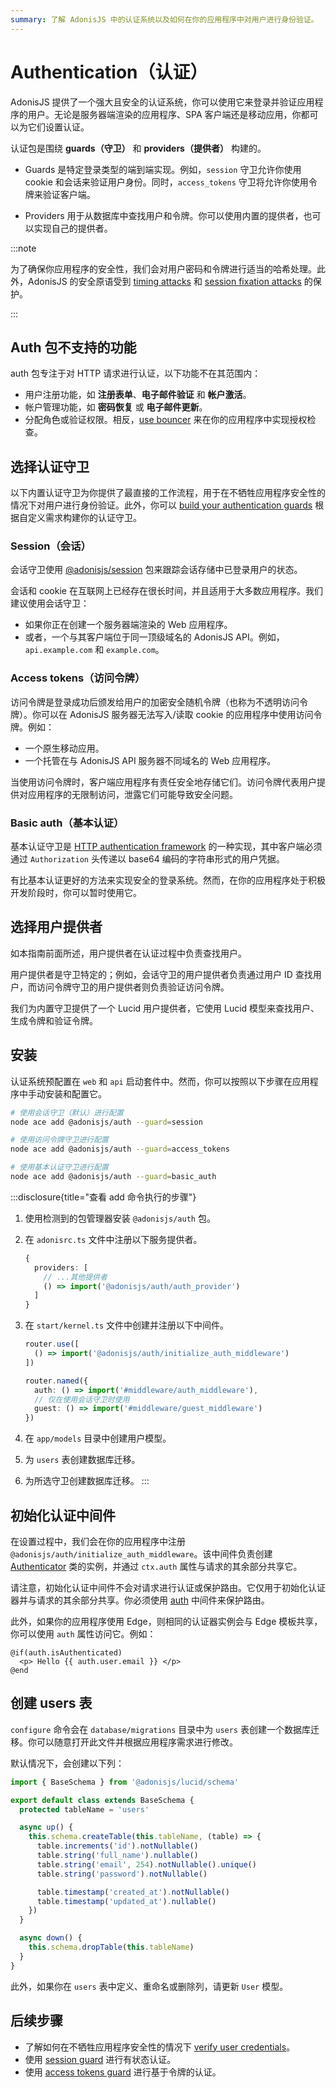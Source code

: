 ```yaml
---
summary: 了解 AdonisJS 中的认证系统以及如何在你的应用程序中对用户进行身份验证。
---
```


# Authentication（认证）

AdonisJS 提供了一个强大且安全的认证系统，你可以使用它来登录并验证应用程序的用户。无论是服务器端渲染的应用程序、SPA 客户端还是移动应用，你都可以为它们设置认证。

认证包是围绕 **guards（守卫）** 和 **providers（提供者）** 构建的。

- Guards 是特定登录类型的端到端实现。例如，`session` 守卫允许你使用 cookie 和会话来验证用户身份。同时，`access_tokens` 守卫将允许你使用令牌来验证客户端。

- Providers 用于从数据库中查找用户和令牌。你可以使用内置的提供者，也可以实现自己的提供者。

:::note

为了确保你应用程序的安全性，我们会对用户密码和令牌进行适当的哈希处理。此外，AdonisJS 的安全原语受到 [timing attacks](https://en.wikipedia.org/wiki/Timing_attack) 和 [session fixation attacks](https://owasp.org/www-community/attacks/Session_fixation) 的保护。

:::

## Auth 包不支持的功能

auth 包专注于对 HTTP 请求进行认证，以下功能不在其范围内：

- 用户注册功能，如 **注册表单**、**电子邮件验证** 和 **帐户激活**。
- 帐户管理功能，如 **密码恢复** 或 **电子邮件更新**。
- 分配角色或验证权限。相反，[use bouncer](../security/authorization.md) 来在你的应用程序中实现授权检查。

<!-- :::note

**寻找一个功能齐全的用户管理系统？**\

查看 persona。Persona 是一个官方包和启动套件，带有一个功能齐全的用户管理系统。

它提供了用户注册、电子邮件管理、会话跟踪、资料管理以及 2FA 的即用型操作。

::: -->

## 选择认证守卫

以下内置认证守卫为你提供了最直接的工作流程，用于在不牺牲应用程序安全性的情况下对用户进行身份验证。此外，你可以 [build your authentication guards](./custom_auth_guard.md) 根据自定义需求构建你的认证守卫。

### Session（会话）

会话守卫使用 [@adonisjs/session](../basics/session.md) 包来跟踪会话存储中已登录用户的状态。

会话和 cookie 在互联网上已经存在很长时间，并且适用于大多数应用程序。我们建议使用会话守卫：

- 如果你正在创建一个服务器端渲染的 Web 应用程序。
- 或者，一个与其客户端位于同一顶级域名的 AdonisJS API。例如，`api.example.com` 和 `example.com`。

### Access tokens（访问令牌）

访问令牌是登录成功后颁发给用户的加密安全随机令牌（也称为不透明访问令牌）。你可以在 AdonisJS 服务器无法写入/读取 cookie 的应用程序中使用访问令牌。例如：

- 一个原生移动应用。
- 一个托管在与 AdonisJS API 服务器不同域名的 Web 应用程序。

当使用访问令牌时，客户端应用程序有责任安全地存储它们。访问令牌代表用户提供对应用程序的无限制访问，泄露它们可能导致安全问题。

### Basic auth（基本认证）

基本认证守卫是 [HTTP authentication framework](https://developer.mozilla.org/en-US/docs/Web/HTTP/Authentication) 的一种实现，其中客户端必须通过 `Authorization` 头传递以 base64 编码的字符串形式的用户凭据。

有比基本认证更好的方法来实现安全的登录系统。然而，在你的应用程序处于积极开发阶段时，你可以暂时使用它。

## 选择用户提供者

如本指南前面所述，用户提供者在认证过程中负责查找用户。

用户提供者是守卫特定的；例如，会话守卫的用户提供者负责通过用户 ID 查找用户，而访问令牌守卫的用户提供者则负责验证访问令牌。

我们为内置守卫提供了一个 Lucid 用户提供者，它使用 Lucid 模型来查找用户、生成令牌和验证令牌。

<!-- 如果你不使用 Lucid，则必须 [implement a custom user provider]()。 -->

## 安装

认证系统预配置在 `web` 和 `api` 启动套件中。然而，你可以按照以下步骤在应用程序中手动安装和配置它。

```sh
# 使用会话守卫（默认）进行配置
node ace add @adonisjs/auth --guard=session

# 使用访问令牌守卫进行配置
node ace add @adonisjs/auth --guard=access_tokens

# 使用基本认证守卫进行配置
node ace add @adonisjs/auth --guard=basic_auth
```

:::disclosure{title="查看 add 命令执行的步骤"}

1. 使用检测到的包管理器安装 `@adonisjs/auth` 包。

2. 在 `adonisrc.ts` 文件中注册以下服务提供者。

    ```ts
    {
      providers: [
        // ...其他提供者
        () => import('@adonisjs/auth/auth_provider')
      ]
    }
    ```

3. 在 `start/kernel.ts` 文件中创建并注册以下中间件。

    ```ts
    router.use([
      () => import('@adonisjs/auth/initialize_auth_middleware')
    ])
    ```

    ```ts
    router.named({
      auth: () => import('#middleware/auth_middleware'),
      // 仅在使用会话守卫时使用
      guest: () => import('#middleware/guest_middleware')
    })
    ```

4. 在 `app/models` 目录中创建用户模型。
5. 为 `users` 表创建数据库迁移。
6. 为所选守卫创建数据库迁移。
:::

## 初始化认证中间件

在设置过程中，我们会在你的应用程序中注册 `@adonisjs/auth/initialize_auth_middleware`。该中间件负责创建 [Authenticator](https://github.com/adonisjs/auth/blob/main/src/authenticator.ts) 类的实例，并通过 `ctx.auth` 属性与请求的其余部分共享它。

请注意，初始化认证中间件不会对请求进行认证或保护路由。它仅用于初始化认证器并与请求的其余部分共享。你必须使用 [auth](./session_guard.md#protecting-routes) 中间件来保护路由。

此外，如果你的应用程序使用 Edge，则相同的认证器实例会与 Edge 模板共享，你可以使用 `auth` 属性访问它。例如：

```edge
@if(auth.isAuthenticated)
  <p> Hello {{ auth.user.email }} </p>
@end
```

## 创建 users 表

`configure` 命令会在 `database/migrations` 目录中为 `users` 表创建一个数据库迁移。你可以随意打开此文件并根据应用程序需求进行修改。

默认情况下，会创建以下列：

```ts
import { BaseSchema } from '@adonisjs/lucid/schema'

export default class extends BaseSchema {
  protected tableName = 'users'

  async up() {
    this.schema.createTable(this.tableName, (table) => {
      table.increments('id').notNullable()
      table.string('full_name').nullable()
      table.string('email', 254).notNullable().unique()
      table.string('password').notNullable()

      table.timestamp('created_at').notNullable()
      table.timestamp('updated_at').nullable()
    })
  }

  async down() {
    this.schema.dropTable(this.tableName)
  }
}
```

此外，如果你在 `users` 表中定义、重命名或删除列，请更新 `User` 模型。

## 后续步骤

- 了解如何在不牺牲应用程序安全性的情况下 [verify user credentials](./verifying_user_credentials.md)。
- 使用 [session guard](./session_guard.md) 进行有状态认证。
- 使用 [access tokens guard](./access_tokens_guard.md) 进行基于令牌的认证。